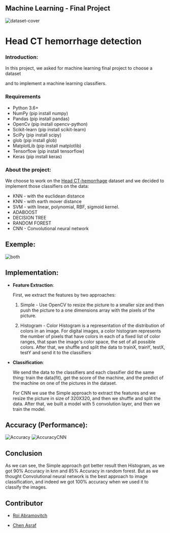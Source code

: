 
## Machine Learning - Final Project

![dataset-cover](https://user-images.githubusercontent.com/44756354/88648428-a697df00-d0cf-11ea-979e-7010b14c7fa9.jpg)
# Head CT hemorrhage detection

### Introduction:
In this project, we asked for machine learning final project to choose a dataset

and to implement a machine learning classifiers.

### Requirements
* Python 3.6+
* NumPy (pip install numpy)
* Pandas (pip install pandas)
* OpenCv (pip install opencv-python)
* Scikit-learn (pip install scikit-learn)
* SciPy (pip install scipy)
* glob (pip install glob)
* MatplotLib (pip install matplotlib)
* Tensorflow (pip install tensorflow)
* Keras (pip install keras)
### About the project:
We choose to work on the [Head CT-hemorrhage](https://www.kaggle.com/felipekitamura/head-ct-hemorrhage/?select=head_ct) dataset
and we decided  to implement those classifiers on the data:
* KNN - with the euclidean distance                      
* KNN - with earth mover distance            
* SVM - with linear, polynomial, RBF, sigmoid kernel.  
* ADABOOST
* DECISION TREE
* RANDOM FOREST
* CNN - Convolutional neural network

## Exemple:
![both](https://user-images.githubusercontent.com/44756354/88721518-3faa1280-d12f-11ea-8ddb-9ed9ba3aa8d2.png)


## Implementation:
- **Feature Extraction**: 

  First, we extract the features by two approaches:

  1) Simple - Use OpenCV to resize the picture to a smaller size and then push the picture to a one dimensions array with the pixels of the picture.
  
  2) Histogram - Color Histogram is a representation of the distribution of colors in an image. For digital images, a color histogram represents the number of pixels that                         have colors in each of a fixed list of color ranges, that span the image's color space, the set of all possible colors.
  After that, we shuffle and split the data to trainX, trainY, testX, testY and send it to the classifiers
  
- **Classification**:
    
    We send the data to the classifiers and each classifier did the same thing: train the data(fit), get the score of the machine, and the predict of the machine on one of the       pictures in the dataset.
    
   For CNN we use the Simple approach to extract the features and we resize the picture in size of 320X320, and then we shuffle and split the data.                                  After that, we built a model with 5 convolution layer, and then we train the model.
    
## Accuracy (Performance):

   ![Accuracy](https://user-images.githubusercontent.com/44756354/88837833-58730080-d1e1-11ea-8ea1-e31953694850.png)
   ![AccuracyCNN](https://user-images.githubusercontent.com/44756354/88838146-cd463a80-d1e1-11ea-89a0-956b01683913.png)

## Conclusion

   As we can see, the Simple approach got better result then Histogram, as we got 90% Accuracy in knn and 85% Accuracy in random forest.
   But as we thought Convolutional neural network is the best approach to image classification, and indeed we got 100% accuracy when we used it to classify the images.


## Contributor

* [Roi Abramovitch](https://www.linkedin.com/in/roi-abramovitch-04b62821/)

* [Chen Asraf](https://www.linkedin.com/in/chen-asaraf/)
